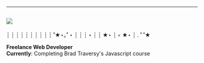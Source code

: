 
---
![](https://i.postimg.cc/DfPmPfnN/68747470733a2f2f63646e2e6472696262626c652e636f6d2f75736572732f323035363334352f73637265656e73686f7473.png)
---
┊         ┊       ┊   ┊    ┊        ┊
┊         ┊       ┊   ┊   ˚★⋆｡˚  ⋆
┊         ┊       ┊   ⋆
┊         ┊       ★⋆
┊ ◦
★⋆      ┊ .  ˚
           ˚★

**Freelance Web Developer**                                                                     
**Currently**: Completing Brad Traversy's Javascript course 









